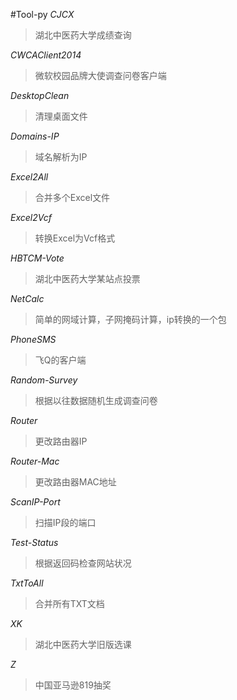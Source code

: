 #Tool-py
*CJCX*  
>湖北中医药大学成绩查询  

*CWCAClient2014*   
>微软校园品牌大使调查问卷客户端  

*DesktopClean*
>清理桌面文件  

*Domains-IP*  
>域名解析为IP  

*Excel2All*  
>合并多个Excel文件  

*Excel2Vcf*  
>转换Excel为Vcf格式  

*HBTCM-Vote*  
>湖北中医药大学某站点投票  

*NetCalc*  
>简单的网域计算，子网掩码计算，ip转换的一个包  

*PhoneSMS*  
>飞Q的客户端  

*Random-Survey*  
>根据以往数据随机生成调查问卷  

*Router*
>更改路由器IP  

*Router-Mac*  
>更改路由器MAC地址  

*ScanIP-Port*  
>扫描IP段的端口  

*Test-Status*  
>根据返回码检查网站状况  

*TxtToAll*  
>合并所有TXT文档  

*XK*  
>湖北中医药大学旧版选课  

*Z*  
>中国亚马逊819抽奖  